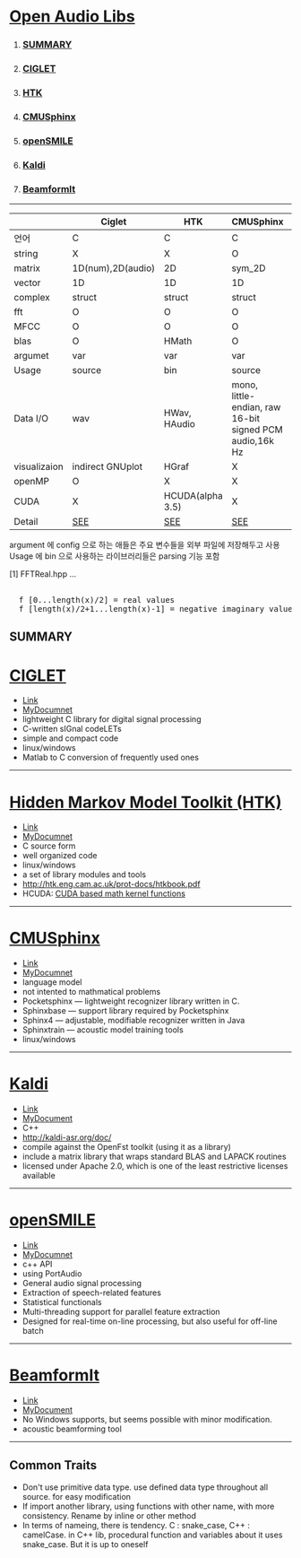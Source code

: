 

# <a name ="TOP">[Open Audio Libs](../README.md)</a>

1. ### [SUMMARY](#summary)  
2. ### [CIGLET](#CIGLET)
3. ### [HTK](#HTK)
4. ### [CMUSphinx](#CMUSphinx)
5. ### [openSMILE](#openSMILE)
6. ### [Kaldi](#Kaldi)
7. ### [BeamformIt](#BeamformIt)
---  

&nbsp;|Ciglet|HTK|CMUSphinx|openSMILE|Kaldi | BeamformIt
---|---|---|---|---|---|---
 언어|C |C |C |C++ | C++   |  C++
 string| X| X | O|    | X    |  x
 matrix| 1D(num),2D(audio) |2D | sym_2D|   |1D    |  X
 vector| 1D | 1D| 1D |   | 1D   |  X
 complex|struct |struct | struct |   | 2_Vars(\_re,\_im)    |   1D[[1]](#1)
 fft| O | O| O | O|  O    |  external
 MFCC| O |O | O| O | O   |  X
 blas| O | HMath | O|   | external   |  X
 argumet| var | var | var | cofig   | var   | config
 Usage | source   | bin  |  source   |  bin | bin   |  bin  
 Data I/O|wav | HWav, HAudio |mono, little-endian, raw 16-bit signed PCM audio,16k Hz|     |IOstream : bin or txt / wav   |  wav
 visualizaion| indirect GNUplot|HGraf| X|  | X   |  X
 openMP| O | X | X |   | X   |  X
 CUDA| X | HCUDA(alpha 3.5) | X |   | CUDA matrix   |  X
 Detail |[SEE](./CIGLET.md) | [SEE](./HTK.md)|[SEE](./CMUSphinx.md)| [SEE](./openSMILE.md)| [SEE](./Kaldi.md)   |  [SEE](./Beamformit.md)


argument 에 config 으로 하는 애들은 주요 변수들을 외부 파일에 저장해두고 사용  
Usage 에 bin 으로 사용하는 라이브러리들은 parsing 기능 포함    

 [1]<a name ="1"></a>
 FFTReal.hpp ...  
<pre> 
  f [0...length(x)/2] = real values
  f [length(x)/2+1...length(x)-1] = negative imaginary values of
</pre>
 
 
## SUMMARY<a name = "summary"></a>  
 
# [CIGLET](#TOP)<a name="CIGLET"></a>
+ [Link](https://github.com/Sleepwalking/ciglet)
+ [MyDocumnet](./CIGLET.md)
+ lightweight C library for digital signal processing
+ C-written sIGnal codeLETs
+ simple and compact code
+ linux/windows
+ Matlab  to C conversion of frequently used ones 

---

# [Hidden Markov Model Toolkit (HTK)](#TOP)<a name="HTK"></a>
+ [Link](http://htk.eng.cam.ac.uk/)
+ [MyDocumnet](./HTK.md)
+ C source form
+ well organized code
+ linux/windows
+ a set of library modules and tools  
+ http://htk.eng.cam.ac.uk/prot-docs/htkbook.pdf  
+ HCUDA: [CUDA based math kernel functions](http://htk.eng.cam.ac.uk/pdf/woodland_htk35_uea.pdf)

---

# [CMUSphinx](#TOP)<a name="CMUSphinx"></a>
+ [Link](https://cmusphinx.github.io/)
+ [MyDocumnet](./CMUSphinx.md)
+ language model
+ not intented to mathmatical problems
+ Pocketsphinx — lightweight recognizer library written in C.
+ Sphinxbase — support library required by Pocketsphinx
+ Sphinx4 — adjustable, modifiable recognizer written in Java
+ Sphinxtrain — acoustic model training tools
+ linux/windows

---


# [Kaldi](#TOP)<a name = "Kaldi"></a>
+ [Link](https://github.com/kaldi-asr/kaldi)
+ [MyDocument](./Kaldi.md)
+ C++
+ http://kaldi-asr.org/doc/
+ compile against the OpenFst toolkit (using it as a library)
+ include a matrix library that wraps standard BLAS and LAPACK routines
+ licensed under Apache 2.0, which is one of the least restrictive licenses available

---

# [openSMILE](#TOP)<a name="openSMILE"></a>
+ [Link](https://audeering.com/technology/opensmile/)
+ [MyDocumnet](./openSMILE.md)
+ c++ API
+ using PortAudio
+ General audio signal processing
+ Extraction of speech-related features
+ Statistical functionals
+ Multi-threading support for parallel feature extraction
+ Designed for real-time on-line processing, but also useful for off-line batch 

---

# [BeamformIt](https://github.com/xanguera/BeamformIt)<a name = "Beamformit"></a>
+ [Link](http://www.xavieranguera.com/beamformit/)
+ [MyDocument](./BeamformIt.md)
+ No Windows supports, but seems possible with minor modification.
+ acoustic beamforming tool


---

## Common Traits
+ Don't use primitive data type. use defined data type throughout all source. for easy modification
+ If import another library, using functions with other name, with more consistency. Rename by inline or other method
+ In terms of nameing, there is tendency. C : snake_case, C++ : camelCase. in C++ lib, procedural function and variables about it uses snake_case. But it is up to oneself  

